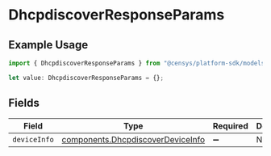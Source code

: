 # DhcpdiscoverResponseParams

## Example Usage

```typescript
import { DhcpdiscoverResponseParams } from "@censys/platform-sdk/models/components";

let value: DhcpdiscoverResponseParams = {};
```

## Fields

| Field                                                                                  | Type                                                                                   | Required                                                                               | Description                                                                            |
| -------------------------------------------------------------------------------------- | -------------------------------------------------------------------------------------- | -------------------------------------------------------------------------------------- | -------------------------------------------------------------------------------------- |
| `deviceInfo`                                                                           | [components.DhcpdiscoverDeviceInfo](../../models/components/dhcpdiscoverdeviceinfo.md) | :heavy_minus_sign:                                                                     | N/A                                                                                    |